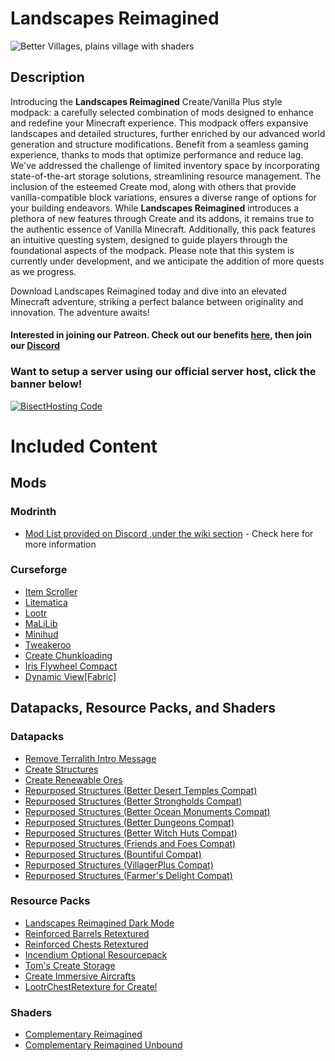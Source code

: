 # Landscapes Reimagined
![Better Villages, plains village with shaders](https://cdn.modrinth.com/data/MdznSbKA/images/b1ae18183a43f8fe4e0f05b4bc9494ece12bab7c.png)
## Description
Introducing the **Landscapes Reimagined** Create/Vanilla Plus style modpack: a carefully selected combination of mods designed to enhance and redefine your Minecraft experience. This modpack offers expansive landscapes and detailed structures, further enriched by our advanced world generation and structure modifications. Benefit from a seamless gaming experience, thanks to mods that optimize performance and reduce lag. We've addressed the challenge of limited inventory space by incorporating state-of-the-art storage solutions, streamlining resource management. The inclusion of the esteemed Create mod, along with others that provide vanilla-compatible block variations, ensures a diverse range of options for your building endeavors. While **Landscapes Reimagined** introduces a plethora of new features through Create and its addons, it remains true to the authentic essence of Vanilla Minecraft. Additionally, this pack features an intuitive questing system, designed to guide players through the foundational aspects of the modpack. Please note that this system is currently under development, and we anticipate the addition of more quests as we progress.

Download Landscapes Reimagined today and dive into an elevated Minecraft adventure, striking a perfect balance between originality and innovation. The adventure awaits!
#### **Interested in joining our Patreon. Check out our benefits [here](https://discord.com/servers/landscapes-reimagined-1097668922737696919), then join our [Discord](https://discord.gg/quenZthXgy)**

### Want to setup a server using our official server host, click the banner below!
[![BisectHosting Code](https://raw.githubusercontent.com/M0nkeyPr0grammer/Landscapes-Reimagined/main/BH_Landscape_reimagined.png)](https://bisecthosting.com/landscapes_reimagined?r=modrinth)

# Included Content
## Mods
### Modrinth
- [Mod List provided on Discord ,under the wiki section](https://discord.gg/quenZthXgy) - Check here for more information
### Curseforge
- [Item Scroller](https://www.curseforge.com/minecraft/mc-mods/item-scroller)
- [Litematica](https://www.curseforge.com/minecraft/mc-mods/litematica)
- [Lootr](https://www.curseforge.com/minecraft/mc-mods/lootr-fabric)
- [MaLiLib](https://www.curseforge.com/minecraft/mc-mods/malilib)
- [Minihud](https://www.curseforge.com/minecraft/mc-mods/minihud)
- [Tweakeroo](https://www.curseforge.com/minecraft/mc-mods/tweakeroo)
- [Create Chunkloading](https://www.curseforge.com/minecraft/mc-mods/create-chunkloading)
- [Iris Flywheel Compact](https://www.curseforge.com/minecraft/mc-mods/iris-flywheel-compat)
- [Dynamic View[Fabric]](https://www.curseforge.com/minecraft/mc-mods/dynamic-view-fabric)
## Datapacks, Resource Packs, and Shaders
### Datapacks
- [Remove Terralith Intro Message](https://modrinth.com/datapack/remove-terralith-intro-message)
- [Create Structures](https://modrinth.com/datapack/create-structures)
- [Create Renewable Ores](https://modrinth.com/datapack/create-renewable-ores)
- [Repurposed Structures (Better Desert Temples Compat)](https://modrinth.com/datapack/repurposed-structures-better-desert-temples-compat)
- [Repurposed Structures (Better Strongholds Compat)](https://modrinth.com/datapack/repurposed-structures-better-strongholds-compat)
- [Repurposed Structures (Better Ocean Monuments Compat)](https://modrinth.com/datapack/repurposed-structures-better-ocean-monuments-compat)
- [Repurposed Structures (Better Dungeons Compat)](https://modrinth.com/datapack/repurposed-structures-better-dungeons-compat)
- [Repurposed Structures (Better Witch Huts Compat)](https://modrinth.com/datapack/repurposed-structures-better-witch-huts-compat)
- [Repurposed Structures (Friends and Foes Compat)](https://modrinth.com/datapack/repurposed-structures-friends-and-foes-compat)
- [Repurposed Structures (Bountiful Compat)](https://modrinth.com/datapack/repurposed-structures-bountiful-compat)
- [Repurposed Structures (VillagerPlus Compat)](https://modrinth.com/datapack/repurposed-structures-villagerplus-compat)
- [Repurposed Structures (Farmer's Delight Compat)](https://modrinth.com/datapack/repurposed-structures-farmers-delight-compat)
### Resource Packs
- [Landscapes Reimagined Dark Mode](https://modrinth.com/resourcepack/landscapes-reimagined-dark-mode) 
- [Reinforced Barrels Retextured](https://modrinth.com/resourcepack/reinforced-barrels-retextured) 
- [Reinforced Chests Retextured](https://modrinth.com/resourcepack/reinforced-chests-retextured) 
- [Incendium Optional Resourcepack](https://modrinth.com/resourcepack/incendium-optional-resourcepack)
- [Tom's Create Storage](https://www.curseforge.com/minecraft/texture-packs/create-simple-storage) 
- [Create Immersive Aircrafts](https://www.curseforge.com/minecraft/texture-packs/create-immersive-aircrafts-resource-pack) 
- [LootrChestRetexture for Create!](https://www.curseforge.com/minecraft/texture-packs/lootrchestretexture-for-create) 
### Shaders
- [Complementary Reimagined](https://modrinth.com/shader/complementary-reimagined)
- [Complementary Reimagined Unbound](https://modrinth.com/shader/complementary-unbound)
